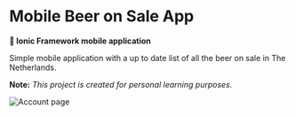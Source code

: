 # Mobile Beer on Sale App
**🍻 Ionic Framework mobile application**

Simple mobile application with a up to date list of all the beer on sale in The Netherlands.

**Note:** *This project is created for personal learning purposes.*

![Account page](https://github.com/aaron5670/GrowApp/blob/master/screenshot.png?raw=true)
